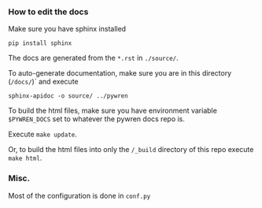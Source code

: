 ### How to edit the docs

Make sure you have sphinx installed
```
pip install sphinx
```

The docs are generated from the `*.rst` in `./source/`.

To auto-generate documentation, make sure you are in this directory (`/docs/`)` and execute
```
sphinx-apidoc -o source/ ../pywren
```

To build the html files, make sure you have environment variable `$PYWREN_DOCS` set to whatever the pywren docs repo is.

Execute `make update`.

Or, to build the html files into only the `/_build` directory of this repo execute `make html`.


### Misc.
Most of the configuration is done in `conf.py`
